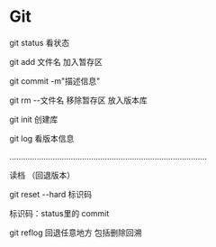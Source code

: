 # Git

git status 看状态

git add 文件名 加入暂存区

git commit -m"描述信息"

git rm --文件名 移除暂存区 放入版本库



git init 创建库

git log 看版本信息

.......................................................................................

读档 （回退版本）

git reset  --hard 标识码

标识码：status里的 commit



git reflog 回退任意地方 包括删除回溯



